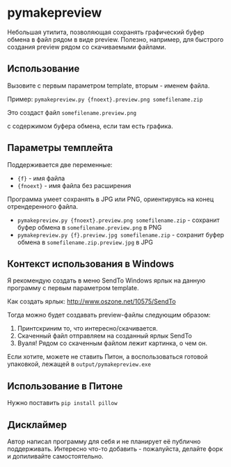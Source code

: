 # pymakepreview
Небольшая утилита, позволяющая сохранять графический буфер обмена в файл рядом в виде preview.
Полезно, например, для быстрого создания preview рядом со скачиваемыми файлами.

## Использование 

Вызовите с первым параметром template, вторым - именем файла.

Пример: `pymakepreview.py {fnoext}.preview.png somefilename.zip`

Это создаст файл
`somefilename.preview.png`

с содержимом буфера обмена, если там есть графика.

## Параметры темплейта

Поддерживается две переменные: 
- `{f}` - имя файла
- `{fnoext}` - имя файла без расширения

Программа умеет сохранять в JPG или PNG, ориентируясь на конец отрендеренного файла.
- `pymakepreview.py {fnoext}.preview.png somefilename.zip` - сохранит буфер обмена в `somefilename.preview.png` в PNG
- `pymakepreview.py {f}.preview.jpg somefilename.zip` - сохранит буфер обмена в `somefilename.zip.preview.jpg` в JPG

## Контекст использования в Windows

Я рекомендую создать в меню SendTo Windows ярлык на данную программу с первым параметром template.

Как создать ярлык: http://www.oszone.net/10575/SendTo

Тогда можно будет создавать preview-файлы следующим образом:
1. Принтскриним то, что интересно/скачивается.
2. Скаченный файл отправляем на созданный ярлык SendTo
3. Вуаля! Рядом со скаченным файлом лежит картинка, о чем он.

Если хотите, можете не ставить Питон, а воспользоваться готовой упаковкой, лежащей в `output/pymakepreview.exe`

## Использование в Питоне

Нужно поставить
`pip install pillow`

## Дисклаймер

Автор написал программу для себя и не планирует её публично поддерживать.
Интересно что-то добавить - пожалуйста, делайте форк и допиливайте самостоятельно.



